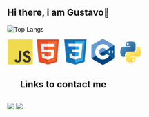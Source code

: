 ## Hi there, i am Gustavo👋

![Top Langs](https://github-readme-stats.vercel.app/api/top-langs/?username=gustavoffg991&layout=compact&icons=true&theme=tokyonight)
<div>
  
  <img src="https://github.com/devicons/devicon/blob/master/icons/javascript/javascript-original.svg" style="height:60px;">
  <img src="https://github.com/devicons/devicon/blob/master/icons/html5/html5-original.svg" style="height:60px;">
  <img src="https://github.com/devicons/devicon/blob/master/icons/css3/css3-original.svg" style="height:60px;">
  <img src="https://github.com/devicons/devicon/blob/master/icons/cplusplus/cplusplus-original.svg" style="height:60px;">
  <img src="https://github.com/devicons/devicon/blob/master/icons/python/python-original.svg" style="height:60px;">
  
</div>
<div>
 <h2 style="margin: 30px;">Links to contact me</h1>
  <a href="https://www.linkedin.com/in/gustavo-franco-fidelis-gon%C3%A7alves-70458529a/"> <img src="https://pics.freeicons.io/uploads/icons/png/16090541531530099327-512.png" style="height:60px"></a>
  <a href="mailto:gustavoffg991@gmail.com"> <img src="https://pics.freeicons.io/uploads/icons/png/7969340901574338609-512.png" style="height:60px"></a>
</div>

<!--
**gustavoFFG991/gustavoFFG991** is a ✨ _special_ ✨ repository because its `README.md` (this file) appears on your GitHub profile.

Here are some ideas to get you started:

- 🔭 I’m currently working on ...
- 🌱 I’m currently learning ...
- 👯 I’m looking to collaborate on ...
- 🤔 I’m looking for help with ...
- 💬 Ask me about ...
- 📫 How to reach me: ...
- 😄 Pronouns: ...
- ⚡ Fun fact: ...
-->
